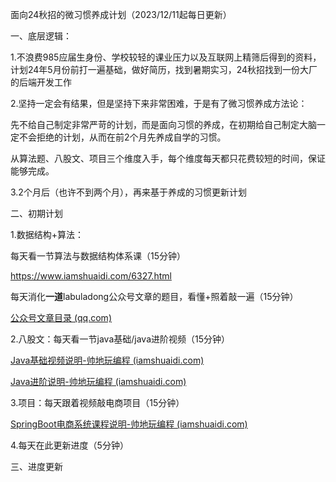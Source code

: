 面向24秋招的微习惯养成计划（2023/12/11起每日更新）

一、底层逻辑：

1.不浪费985应届生身份、学校较轻的课业压力以及互联网上精筛后得到的资料，计划24年5月份前打一遍基础，做好简历，找到暑期实习，24秋招找到一份大厂的后端开发工作

2.坚持一定会有结果，但是坚持下来非常困难，于是有了微习惯养成方法论：

先不给自己制定非常严苛的计划，而是面向习惯的养成，在初期给自己制定大脑一定不会拒绝的计划，从而在前2个月先养成自学的习惯。

从算法题、八股文、项目三个维度入手，每个维度每天都只花费较短的时间，保证能够完成。

3.2个月后（也许不到两个月），再来基于养成的习惯更新计划



二、初期计划

1.数据结构+算法：

每天看一节算法与数据结构体系课（15分钟）

https://www.iamshuaidi.com/6327.html

每天消化**一道**labuladong公众号文章的题目，看懂+照着敲一遍（15分钟）

[公众号文章目录 (qq.com)](https://mp.weixin.qq.com/s/sT6_sHuptgwg9A4KxQfGSg)

2.八股文：每天看一节java基础/java进阶视频（15分钟）

[Java基础视频说明-帅地玩编程 (iamshuaidi.com)](https://www.iamshuaidi.com/6042.html)

[Java进阶说明-帅地玩编程 (iamshuaidi.com)](https://www.iamshuaidi.com/6171.html)

3.项目：每天跟着视频敲电商项目（15分钟）

[SpringBoot电商系统课程说明-帅地玩编程 (iamshuaidi.com)](https://www.iamshuaidi.com/7209.html)

4.每天在此更新进度（5分钟）



三、进度更新
